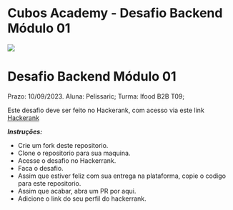 # Cubos Academy - Desafio Backend Módulo 01


![](https://i.imgur.com/xG74tOh.png)
# Desafio Backend Módulo 01
Prazo: 10/09/2023.
Aluna: Pelissaric;
Turma: Ifood B2B T09;

Este desafio deve ser feito no Hackerank, com acesso via este link
[Hackerank](https://www.hackerrank.com/desafio-de-logica-modulo-1-b2b-t09-dbe-ifood)

***Instruções:***

-   Crie um fork deste repositorio.
-   Clone o repositorio para sua maquina.
-   Acesse o desafio no Hackerrank.
-   Faca o desafio.
-   Assim que estiver feliz com sua entrega na plataforma, copie o codigo para este repositorio.
-   Assim que acabar, abra um PR por aqui.
-   Adicione o link do seu perfil do hackerrank.

